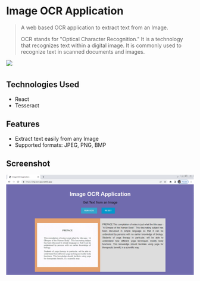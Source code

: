 # Image OCR  Application
> A web based OCR application to extract text from an Image.
> 
> OCR stands for "Optical Character Recognition." It is a technology that recognizes text within a digital image. It is commonly used to recognize text in scanned documents and images.
> 
<a href="https://img-ocr-app.netlify.app/" target="_blank"><img src="https://img.shields.io/badge/Live%20Demo-007FFF?style=for-the-badge&logo=&logoColor=white" style="margin-bottom: 5px;" /></a>

## Technologies Used
- React
- Tesseract

## Features
- Extract text easily from any Image
- Supported formats: JPEG, PNG, BMP

## Screenshot
<img src="https://github.com/raja1205/assets/blob/main/img-ocr-app4.png" style="margin-bottom: 5px;" />
